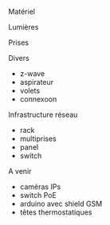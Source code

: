 Matériel


Lumières


Prises


Divers
 - z-wave
 - aspirateur
 - volets
 - connexoon

Infrastructure réseau
 - rack
 - multiprises
 - panel
 - switch



A venir
 - caméras IPs
 - switch PoE
 - arduino avec shield GSM
 - têtes thermostatiques
